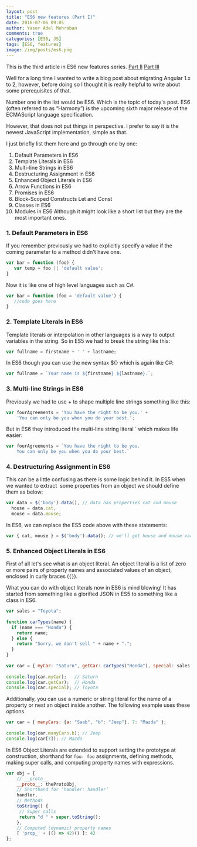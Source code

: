 ```yaml
---
layout: post
title: "ES6 new features (Part I)"
date: 2016-07-06 09:05
author: Yaser Adel Mehraban
comments: true
categories: [ES6, JS]
tags: [ES6, features]
image: /img/posts/es6.png
---
```

This is the third article in ES6 new features series.
[Part II](/2016-07-07-es6-new-features-part-ii/)
[Part III](/2016-07-07-es6-new-features-part-iii/)

Well for a long time I wanted to write a blog post about migrating Angular 1.x to 2, however, before doing so I thought it is really helpful to write about some prerequisites of that.

Number one in the list would be ES6. Which is the topic of today's post. ES6 (often referred to as “Harmony”) is the upcoming sixth major release of the ECMAScript language specification. 

However, that does not put things in perspective. I prefer to say it is the newest JavaScript implementation, simple as that.

I just briefly list them here and go through one by one:


1.  Default Parameters in ES6
2.  Template Literals in ES6
3.  Multi-line Strings in ES6
4.  Destructuring Assignment in ES6
5.  Enhanced Object Literals in ES6
6.  Arrow Functions in ES6
7.  Promises in ES6
8.  Block-Scoped Constructs Let and Const
9.  Classes in ES6
10.  Modules in ES6
Although it might look like a short list but they are the most important ones.


### 1. Default Parameters in ES6

If you remember previously we had to explicitly specify a value if the coming parameter to a method didn't have one.

```javascript
var bar = function (foo) {
   var temp = foo || 'default value';
}
```

Now it is like one of high level languages such as C#.

```javascript
var bar = function (foo = 'default value') {
   //code goes here
}
```
    
### 2. Template Literals in ES6
    
Template literals or interpolation in other languages is a way to output variables in the string. So in ES5 we had to break the string like this:

```javascript
var fullname = firstname + ' ' + lastname;
```

In ES6 though you can use the new syntax ${} which is again like C#:

```javascript
var fullname = `Your name is ${firstname} ${lastname}.`;
```
    
### 3. Multi-line Strings in ES6
    
Previously we had to use + to shape multiple line strings something like this:

```javascript
var fourAgreements = 'You have the right to be you.' +
    'You can only be you when you do your best.';
```

But in ES6 they introduced the multi-line string literal ` which makes life easier:

```javascript
var fourAgreements = `You have the right to be you.
    You can only be you when you do your best.`
```

### 4. Destructuring Assignment in ES6
    
This can be a little confusing as there is some logic behind it. In ES5 when we wanted to extract  some properties from an object we should define them as below:

```javascript
var data = $('body').data(), // data has properties cat and mouse
  house = data.cat,
  mouse = data.mouse;
```

In ES6, we can replace the ES5 code above with these statements:

```javascript
var { cat, mouse } = $('body').data(); // we'll get house and mouse variables
```
   
### 5. Enhanced Object Literals in ES6
    
First of all let's see what is an object literal. An object literal is a list of zero or more pairs of property names and associated values of an object, enclosed in curly braces (`{}`).

What you can do with object literals now in ES6 is mind blowing! It has started from something like a glorified JSON in ES5 to something like a class in ES6.

```javascript
var sales = "Toyota";
 
function carTypes(name) {
  if (name === "Honda") {
    return name;
  } else {
    return "Sorry, we don't sell " + name + ".";
  }
}
 
var car = { myCar: "Saturn", getCar: carTypes("Honda"), special: sales };
 
console.log(car.myCar);   // Saturn
console.log(car.getCar);  // Honda
console.log(car.special); // Toyota
```

Additionally, you can use a numeric or string literal for the name of a property or nest an object inside another. The following example uses these options.

```javascript
var car = { manyCars: {a: "Saab", "b": "Jeep"}, 7: "Mazda" };
 
console.log(car.manyCars.b); // Jeep
console.log(car[7]); // Mazda
```

In ES6 Object Literals are extended to support setting the prototype at construction, shorthand for `foo: foo` assignments, defining methods, making super calls, and computing property names with expressions.

```javascript
var obj = {
    // __proto__
    __proto__: theProtoObj,
    // Shorthand for ‘handler: handler’
    handler,
    // Methods
    toString() {
     // Super calls
     return "d " + super.toString();
    },
    // Computed (dynamic) property names
    [ 'prop_' + (() => 42)() ]: 42
};
```
